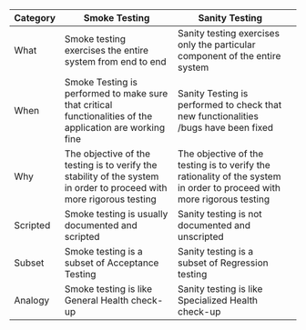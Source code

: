 | Category | Smoke Testing                                                                                                        | Sanity Testing                                                                                                         |     |
| -------- | -------------------------------------------------------------------------------------------------------------------- | ---------------------------------------------------------------------------------------------------------------------- | --- |
| What     | Smoke testing exercises the entire system from end to end                                                            | Sanity testing exercises only the particular component of the entire system                                            |     |
| When     | Smoke Testing is performed to make sure that critical functionalities of the application are working fine            | Sanity Testing is performed to check that new functionalities /bugs have been fixed                                    |     |
| Why      | The objective of the testing is to verify the stability of the system in order to proceed with more rigorous testing | The objective of the testing is to verify the rationality of the system in order to proceed with more rigorous testing |     |
| Scripted | Smoke testing is usually documented and scripted                                                                     | Sanity testing is not documented and unscripted                                                                        |     |
| Subset   | Smoke testing is a subset of Acceptance Testing                                                                      | Sanity testing is a subset of Regression testing                                                                       |     |
| Analogy  | Smoke testing is like General Health check-up                                                                        | Sanity testing is like Specialized Health check-up                                                                     |     |


  